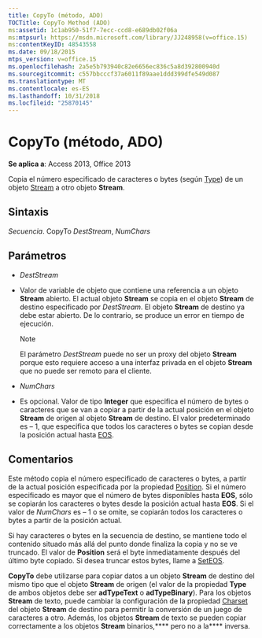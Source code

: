 ```yaml
---
title: CopyTo (método, ADO)
TOCTitle: CopyTo Method (ADO)
ms:assetid: 1c1ab950-51f7-7ecc-ccd8-e689db02f06a
ms:mtpsurl: https://msdn.microsoft.com/library/JJ248958(v=office.15)
ms:contentKeyID: 48543558
ms.date: 09/18/2015
mtps_version: v=office.15
ms.openlocfilehash: 2a5e5b793940c82e6656ec836c5a8d392800940d
ms.sourcegitcommit: c557bbcccf37a6011f89aae1ddd399dfe549d087
ms.translationtype: MT
ms.contentlocale: es-ES
ms.lasthandoff: 10/31/2018
ms.locfileid: "25870145"
---
```

# <a name="copyto-method-ado"></a>CopyTo (método, ADO)


**Se aplica a**: Access 2013, Office 2013


Copia el número especificado de caracteres o bytes (según [Type](type-property-ado-stream.md)) de un objeto [Stream](stream-object-ado.md) a otro objeto **Stream**.

## <a name="syntax"></a>Sintaxis

*Secuencia*. CopyTo *DestStream*, *NumChars*

## <a name="parameters"></a>Parámetros

  - *DestStream*

  - Valor de variable de objeto que contiene una referencia a un objeto **Stream** abierto. El actual objeto **Stream** se copia en el objeto **Stream** de destino especificado por *DestStream*. El objeto **Stream** de destino ya debe estar abierto. De lo contrario, se produce un error en tiempo de ejecución.

   

    > [!NOTE]
    > El parámetro *DestStream* puede no ser un proxy del objeto **Stream** porque esto requiere acceso a una interfaz privada en el objeto **Stream** que no puede ser remoto para el cliente.

  - *NumChars*

  - Es opcional. Valor de tipo **Integer** que especifica el número de bytes o caracteres que se van a copiar a partir de la actual posición en el objeto **Stream** de origen al objeto **Stream** de destino. El valor predeterminado es – 1, que especifica que todos los caracteres o bytes se copian desde la posición actual hasta [EOS](eos-property-ado.md).

## <a name="remarks"></a>Comentarios

Este método copia el número especificado de caracteres o bytes, a partir de la actual posición especificada por la propiedad [Position](position-property-ado.md). Si el número especificado es mayor que el número de bytes disponibles hasta **EOS**, sólo se copiarán los caracteres o bytes desde la posición actual hasta **EOS**. Si el valor de *NumChars* es – 1 o se omite, se copiarán todos los caracteres o bytes a partir de la posición actual.

Si hay caracteres o bytes en la secuencia de destino, se mantiene todo el contenido situado más allá del punto donde finaliza la copia y no se ve truncado. El valor de **Position** será el byte inmediatamente después del último byte copiado. Si desea truncar estos bytes, llame a [SetEOS](seteos-method-ado.md).

**CopyTo** debe utilizarse para copiar datos a un objeto **Stream** de destino del mismo tipo que el objeto **Stream** de origen (el valor de la propiedad **Type** de ambos objetos debe ser **adTypeText** o **adTypeBinary**). Para los objetos **Stream** de texto, puede cambiar la configuración de la propiedad [Charset](charset-property-ado.md) del objeto **Stream** de destino para permitir la conversión de un juego de caracteres a otro. Además, los objetos **Stream** de texto se pueden copiar correctamente a los objetos **Stream** binarios,**** pero no a la**** inversa.

